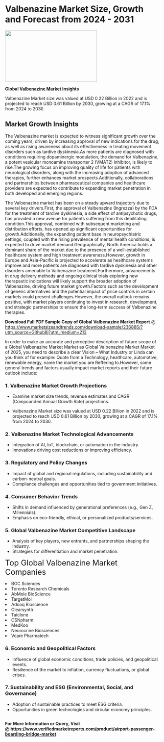 <H1>Valbenazine Market Size, Growth and Forecast from 2024 - 2031</H1><img class="aligncenter size-medium wp-image-584254" src="https://thirdeyenews.in/wp-content/uploads/2024/09/Global-Market-Research-300x168.jpeg" alt="" width="300" height="168" /><p><strong>Global&nbsp;<a href="https://www.marketsizeandtrends.com/download-sample/236886/?utm_source=Github8j?utm_medium=213">Valbenazine Market</a> Insights</strong></p><p>Valbenazine Market size was valued at USD 0.22 Billion in 2022 and is projected to reach USD 0.61 Billion by 2030, growing at a CAGR of 17.1% from 2024 to 2030.</p><p><h2>Market Growth Insights</h2> <p>The Valbenazine market is expected to witness significant growth over the coming years, driven by increasing approval of new indications for the drug, as well as rising awareness about its effectiveness in treating movement disorders such as tardive dyskinesia.As more patients are diagnosed with conditions requiring dopaminergic modulation, the demand for Valbenazine, a potent vesicular monoamine transporter 2 (VMAT2) inhibitor, is likely to rise.The growing focus on improving quality of life for patients with neurological disorders, along with the increasing adoption of advanced therapies, further enhances market prospects.Additionally, collaborations and partnerships between pharmaceutical companies and healthcare providers are expected to contribute to expanding market penetration in both developed and emerging regions.</p> <p>The Valbenazine market has been on a steady upward trajectory due to several key drivers.First, the approval of Valbenazine (Ingrezza) by the FDA for the treatment of tardive dyskinesia, a side effect of antipsychotic drugs, has provided a new avenue for patients suffering from this debilitating condition.This approval, combined with subsequent marketing and distribution efforts, has opened up significant opportunities for growth.Additionally, the expanding patient base in neuropsychiatric settings, coupled with the rising prevalence of mental health conditions, is expected to drive market demand.Geographically, North America holds a dominant share of the market due to the presence of a well-established healthcare system and high treatment awareness.However, growth in Europe and Asia-Pacific is projected to accelerate as healthcare systems improve and more patients are diagnosed with tardive dyskinesia and other disorders amenable to Valbenazine treatment.Furthermore, advancements in drug delivery methods and ongoing clinical trials exploring new therapeutic indications will likely support the broader adoption of Valbenazine, driving future market growth.Factors such as the development of generic alternatives and the potential impact of price controls in certain markets could present challenges.However, the overall outlook remains positive, with market players continuing to invest in research, development, and strategic partnerships to ensure the long-term success of Valbenazine therapies.</p> <p><span class=""><strong>Download Full PDF Sample Copy of Global Valbenazine Market Report</strong> @ <a href="https://www.marketsizeandtrends.com/download-sample/236886/?utm_source=Github8j?utm_medium=213" target="_blank">https://www.marketsizeandtrends.com/download-sample/236886/?utm_source=Github8j?utm_medium=213</a></span></p><p>In order to make an accurate and perceptive description of future scope of a Global&nbsp;Valbenazine Market Market as Global&nbsp;Valbenazine Market Market of 2025, you need to describe a clear Vision &ndash; What Industry or Linda can you think of for example: Quote from a Technology, healthcare, automotive, renewable energy, name the market you are Reffering to.However, some general trends and factors usually impact market reports and their future outlook include:</p><h3>1.&nbsp;<strong>Valbenazine Market Growth Projections</strong></h3><ul><li>Examine market size trends, revenue estimates and CAGR (Compounded Annual Growth Rate) projections.</li><li><p>Valbenazine Market size was valued at USD 0.22 Billion in 2022 and is projected to reach USD 0.61 Billion by 2030, growing at a CAGR of 17.1% from 2024 to 2030.</p></li></ul><h3>2.&nbsp;<strong>Valbenazine Market Technological Advancements</strong></h3><ul><li>Integration of AI, IoT, blockchain, or automation in the industry.</li><li>Innovations driving cost reductions or improving efficiency.</li></ul><h3>3.&nbsp;<strong>Regulatory and Policy Changes</strong></h3><ul><li>Impact of global and regional regulations, including sustainability and carbon-neutral goals.</li><li>Compliance challenges and opportunities tied to government initiatives.</li></ul><h3>4.&nbsp;<strong>Consumer Behavior Trends</strong></h3><ul><li>Shifts in demand influenced by generational preferences (e.g., Gen Z, Millennials).</li><li>Emphasis on eco-friendly, ethical, or personalized products/services.</li></ul><h3>5.&nbsp;<strong>Global Valbenazine Market Competitive Landscape</strong></h3><ul><li>Analysis of key players, new entrants, and partnerships shaping the industry.</li><li>Strategies for differentiation and market penetration.</li></ul><p data-pm-slice="1 1 []"><span style="color: inherit; font-family: inherit; font-size: 25px;">Top Global Valbenazine Market Companies</span></p><div class="" data-test-id=""><p><li>BOC Sciences</li><li> Toronto Research Chemicals</li><li> AbMole BioScience</li><li> TargetMol</li><li> Adooq Bioscience</li><li> Clearsynth</li><li> Taiclone</li><li> CSNpharm</li><li> MedKoo</li><li> Neurocrine Biosciences</li><li> Vcare Pharmatech</li></p></div><h3>6.&nbsp;<strong>Economic and Geopolitical Factors</strong></h3><ul><li>Influence of global economic conditions, trade policies, and geopolitical events.</li><li>Resilience of the market to inflation, currency fluctuations, or global crises.</li></ul><h3>7.&nbsp;<strong>Sustainability and ESG (Environmental, Social, and Governance)</strong></h3><ul><li>Adoption of sustainable practices to meet ESG criteria.</li><li>Opportunities in green technologies and circular economy principles.</li></ul><h2><strong style="font-size: 14px;">For More Information or Query, Visit @&nbsp;</strong><a style="background-color: #ffffff; font-size: 14px;" href="https://www.marketsizeandtrends.com/report/valbenazine-market/" target="_blank">https://www.verifiedmarketreports.com/product/airport-passenger-boarding-bridge-market</a></h2>